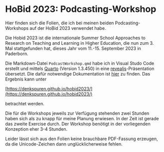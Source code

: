 # HoBid 2023: Podcasting-Workshop

Hier finden sich die Folien, die ich bei meinen beiden Podcasting-Workshops auf der HoBid 2023 verwendet habe.

Die Hobid 2023 ist die internationale Summer School Approaches to Research on Teaching and Learning in Higher Education, die nun zum 3. Mal stattgefunden hat, dieses Jahr vom 11.-15. September 2023 in Paderborn.

Die Markdown-Datei `PodcastWorkshop.qmd` habe ich in Visual Studo Code erstellt und mittels [Quarto](https://quarto.org/) (Version 1.3.450) in eine [revealjs](https://revealjs.com/)-Präsentation übersetzt. Die dafür notwendige Dokumentation ist [hier](https://quarto.org/docs/presentations/revealjs/) zu finden. Das Ergebnis kann unter

[https://denkspuren.github.io/hobid2023/](https://denkspuren.github.io/hobid2023/)

betrachtet werden.

Die für die Workshops jeweils zur Verfügung stehenden zwei Stunden haben sich als zu knapp für meine Planung erwiesen. In der Zeit ist gerade das zweite Exercise durch. Der Workshop benötigt in der vorliegenden Konzeption eher 3-4 Stunden.

Leider lässt sich aus den Folien keine brauchbare PDF-Fassung erzeugen, da die Unicode-Zeichen dann unglücklicherweise fehlen.


